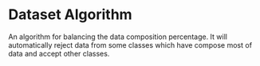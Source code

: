 # Dataset Algorithm

An algorithm for balancing the data composition percentage.
It will automatically reject data from some classes which have compose most of data and accept other classes.